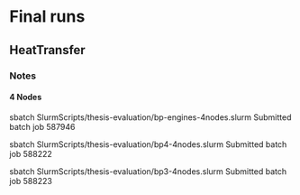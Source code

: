 # Final runs


## HeatTransfer


### Notes

#### 4 Nodes

sbatch SlurmScripts/thesis-evaluation/bp-engines-4nodes.slurm 
Submitted batch job 587946

sbatch SlurmScripts/thesis-evaluation/bp4-4nodes.slurm 
Submitted batch job 588222

sbatch SlurmScripts/thesis-evaluation/bp3-4nodes.slurm 
Submitted batch job 588223
